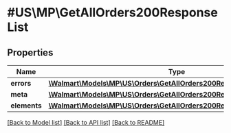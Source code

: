 # #US\MP\GetAllOrders200ResponseList

## Properties

Name | Type | Description | Notes
------------ | ------------- | ------------- | -------------
**errors** | [**\Walmart\Models\MP\US\Orders\GetAllOrders200ResponseListErrorsInner[]**](GetAllOrders200ResponseListErrorsInner.md) |  | [optional]
**meta** | [**\Walmart\Models\MP\US\Orders\GetAllOrders200ResponseListMeta**](GetAllOrders200ResponseListMeta.md) |  |
**elements** | [**\Walmart\Models\MP\US\Orders\GetAllOrders200ResponseListElements**](GetAllOrders200ResponseListElements.md) |  |


[[Back to Model list]](../) [[Back to API list]](../../Api/US/MP) [[Back to README]](../../README.md)
